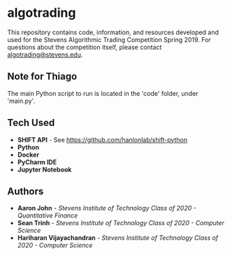 # algotrading

This repository contains code, information, and resources developed and used for the Stevens Algorithmic Trading Competition 
Spring 2019. For questions about the competition itself, please contact algotrading@stevens.edu.

## Note for Thiago

The main Python script to run is located in the 'code' folder, under 'main.py'.

## Tech Used

* **SHIFT API** - See https://github.com/hanlonlab/shift-python
* **Python**
* **Docker**
* **PyCharm IDE**
* **Jupyter Notebook**

## Authors

* **Aaron John** - *Stevens Institute of Technology Class of 2020 - Quantitative Finance*
* **Sean Trinh** - *Stevens Institute of Technology Class of 2020 - Computer Science*
* **Hariharan Vijayachandran** - *Stevens Institute of Technology Class of 2020 - Computer Science*
